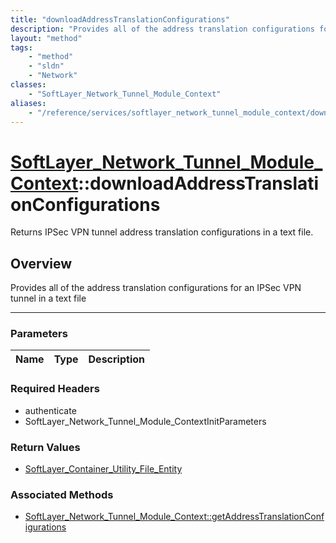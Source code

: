 ```yaml
---
title: "downloadAddressTranslationConfigurations"
description: "Provides all of the address translation configurations for an IPSec VPN tunnel in a text file"
layout: "method"
tags:
    - "method"
    - "sldn"
    - "Network"
classes:
    - "SoftLayer_Network_Tunnel_Module_Context"
aliases:
    - "/reference/services/softlayer_network_tunnel_module_context/downloadAddressTranslationConfigurations"
---
```

# [SoftLayer_Network_Tunnel_Module_Context](/reference/services/SoftLayer_Network_Tunnel_Module_Context)::downloadAddressTranslationConfigurations


Returns IPSec VPN tunnel address translation configurations in a text file.


## Overview 
Provides all of the address translation configurations for an IPSec VPN tunnel in a text file 

-----

### Parameters 
|Name | Type | Description |
| --- | --- | --- |


### Required Headers
* authenticate
* SoftLayer_Network_Tunnel_Module_ContextInitParameters


### Return Values
* <a href='/reference/datatypes/SoftLayer_Container_Utility_File_Entity'>SoftLayer_Container_Utility_File_Entity </a>


### Associated Methods

*  [SoftLayer_Network_Tunnel_Module_Context::getAddressTranslationConfigurations](/reference/services/SoftLayer_Network_Tunnel_Module_Context/getAddressTranslationConfigurations )




